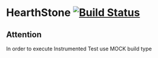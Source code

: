 # HearthStone [![Build Status](https://app.bitrise.io/app/4ffa17540ef4e7be/status.svg?token=Q7GfqL2E3H4hRnCZruHh-g)](https://app.bitrise.io/app/4ffa17540ef4e7be)


## Attention

In order to execute Instrumented Test use MOCK build type
